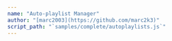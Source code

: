 ```yaml
---
name: "Auto-playlist Manager"
author: "[marc2003](https://github.com/marc2k3)"
script_path: "`samples/complete/autoplaylists.js`"
---
```

